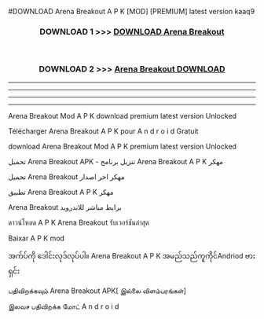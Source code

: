 #DOWNLOAD Arena Breakout  A P K [MOD] [PREMIUM] latest version kaaq9



<div align="center">

<h3>DOWNLOAD 1 >>> <a href="https://teeasianyam.web.app?sq=Arena Breakout ">DOWNLOAD Arena Breakout  </a></h3><br>

<h3>DOWNLOAD 2 >>> <a href="https://teeasianyam.web.app?sq=Arena Breakout  ">Arena Breakout   DOWNLOAD </a></h3>

</div>


----------------------------------------------------------

----------------------------------------------------------

----------------------------------------------------------

----------------------------------------------------------


Arena Breakout   Mod A P K download premium latest version Unlocked

Télécharger Arena Breakout   A P K pour A n d r o i d Gratuit

download Arena Breakout   Mod A P K premium latest version Unlocked

تحميل Arena Breakout   APK - تنزيل برنامج Arena Breakout   A P K مهكر

تحميل Arena Breakout   مهكر اخر اصدار

تطبيق Arena Breakout   A P K مهكر

Arena Breakout   برابط مباشر للاندرويد

ดาวน์โหลด A P K Arena Breakout   รับเวอร์ชันล่าสุด

Baixar A P K mod

အက်ပ်ကို ဒေါင်းလုဒ်လုပ်ပါ။ Arena Breakout   A P K အမည်သည်ကူကိုင်Andriod ဗားရှင်း

பதிவிறக்கவும் Arena Breakout   APK[ இல்லை விளம்பரங்கள்] 
 
இலவச பதிவிறக்க மோட் A n d r o i d



